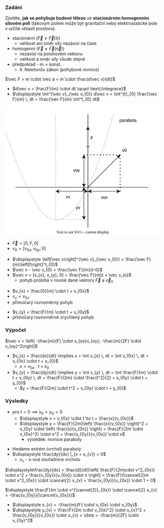 ### Zadání

Zjistěte, **jak se pohybuje bodové těleso** ve **stacionárním homogenním silovém poli** (takovým polem může být gravitační nebo elektrostatické pole v určité oblasti prostoru).

- stacionární ($\vec F \neq \vec F(t)$)
	- velikost ani směr síly nezávisí na čase
- homogenní ($\vec F \neq \vec F(\vec n)$)
	- nezávisí na polohovém vektoru
	- velikost a směr síly všude stejné
- předpoklad - $m = \text{konst.}$
	- II. Newtonův zákon (pohybové rovnice)

$\vec F = m \cdot \vec a = m \cdot \frac{d\vec v}{dt}$

- $d\vec v = \frac{F}{m} \cdot dt \quad \text{/integrace}$
- $\displaystyle \int^{\vec v}_{\vec v_{0}} d\vec v = \int^{t}_{0} \frac{\vec F}{m} \, dt = \frac{\vec F}{m} \int^t_{0} dt$

![](_assets/priklad3.svg)

- $\vec F = [0, F, 0]$
- $v_{0} = [v_{0x}, v_{0y}, 0]$

+ $\displaystyle \left[\vec v\right]^{\vec v}_{\vec v_{0}} = \frac{\vec F}{m}\left[t\right]^t_{0}$
+ $\vec v - \vec v_{0} = \frac{\vec F}{m}(t-0)$
+ $\vec v = [v_{x}, v_{y}, 0] = \frac{\vec F}{m}t + \vec v_{o}$
	+ pohyb probíhá v rovině dané vektory $\vec F$ a $\vec v_{0}$

- $v_{x} = \frac{0}{m} \cdot t + v_{0x}$
- $v_{x} = v_{0x}$
- přímočarý rovnoměrný pohyb

+ $v_{y} = \frac{F}{m} \cdot t + v_{0y}$
+ přímočarý rovnoměrně zrychlený pohyb

### Výpočet

$\vec v = \left[ -\frac{m}{F} \cdot v_{ox}v_{oy}; -\frac{m}{2F} \cdot v_{oy}^2\right]$

- $v_{x} = \frac{dx}{dt} \implies x = \int v_{x} \, dt = \int v_{0x} \, dt = v_{0x} \cdot t + x_{0}$
	- $x = v_{0x} \cdot t + x_{0}$
- $v_{y} = \frac{dy}{dt} \implies y = \int v_{y} \, dt = \int \frac{F}{m} \cdot t + v_{0y} \, dt = \frac{F}{2m} \cdot \frac{t^2}{2} + v_{0y} \cdot t + y_{0}$
	- $y = \frac{F}{2m} \cdot t^2 + v_{0y} \cdot t + y_{0}$

### Výsledky

+ pro $t = 0 \implies x_{0} = y_{0} = 0$
	+ $\displaystyle x = v_{0x} \cdot t \to t = \frac{x}{v_{0x}}$
	+ $\displaystyle y = \frac{F}{2m}\left( \frac{x}{v_{0x}} \right)^2 + v_{0y} \cdot \left( \frac{x}{v_{0x}} \right) = \frac{F}{2m \cdot v_{0x}^2} \cdot x^2 + \frac{v_{0y}}{v_{0x}} \cdot x$
		+ výsledek: rovnice paraboly

- hledáme extrém (vrchol) paraboly
- $\displaystyle \frac{dy}{dx} |_{x = x_{v}} = 0$
	- $x_{v}$ - x-ová souřadnice vrcholu

 $\displaystyle\frac{dy}{dx} = \frac{d}{dt}\left[ \frac{F}{2m\cdot v^2_{0x}} \cdot x^2 + \frac{v_{0y}}{v_{0x}} \cdot x \right] = \frac{F}{\cancel{2}m \cdot v^2_{0x}} \cdot \cancel{2} x_{v} + \frac{v_{0y}}{v_{0x}} \cdot 1 = 0$

 $\displaystyle \frac{F}{m \cdot v^{\cancel{2}}_{0x}} \cdot \cancel{2} x_{v} = -\frac{v_{0y}}{\cancel{v_{0x}}}$
 
+ $\displaystyle x_{v} = -\frac{m}{F} \cdot v_{0x} \cdot v_{0y}$
+ $\displaystyle y_{v} = \frac{F}{2m \cdot v_{0x}^2} \cdot x_{v}^2 + \frac{v_{0y}}{v_{0x}} \cdot x_{v} = \dots = -\frac{m}{2F} \cdot v_{0y}^2$